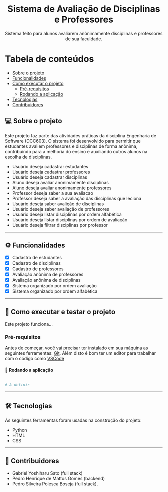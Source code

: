<h1 align="center">Sistema de Avaliação de Disciplinas e Professores</h1>

<p align="center">Sistema feito para alunos avaliarem anônimamente disciplinas e professores de sua faculdade.</p>

Tabela de conteúdos
=================
<!--ts-->
   * [Sobre o projeto](#-sobre-o-projeto)
   * [Funcionalidades](#-funcionalidades)
   * [Como executar o projeto](#-como-executar-o-projeto)
     * [Pré-requisitos](#pré-requisitos)
     * [Rodando a aplicação](#user-content--rodando-a-aplicação)
   * [Tecnologias](#-tecnologias)
   * [Contribuidores](#-contribuidores)
<!--te-->


## 💻 Sobre o projeto

Este projeto faz parte das atividades práticas da disciplina Engenharia de Software (DCC603). O sistema foi desenvolvido para permitir que estudantes avaliem professores e disciplinas de forma anônima, contribuindo para a melhoria do ensino e auxiliando outros alunos na escolha de disciplinas. 
  * Usuário deseja cadastrar estudantes
  * Usuário deseja cadastrar professores
  * Usuário deseja cadastrar disciplinas
  * Aluno deseja avaliar anonimamente disciplinas
  * Aluno deseja avaliar anonimamente professores
  * Professor deseja saber a sua avaliacao
  * Professor deseja saber a avaliação das disciplinas que leciona
  * Usuário deseja saber avalição de disciplinas
  * Usuário deseja saber avaliação de professores
  * Usuário deseja listar disciplinas por ordem alfabética
  * Usuário deseja listar disciplinas por ordem de avaliação
  * Usuário deseja filtrar disciplinas por professor

---

## ⚙️ Funcionalidades

- [x] Cadastro de estudantes
- [x] Cadastro de disciplinas
- [x] Cadastro de professores
- [x] Avaliação anônima de professores
- [x] Avaliação anônima de disciplinas
- [x] Sistema organizado por ordem avaliação
- [x] Sistema organizado por ordem alfabética

---

## 🚀 Como executar e testar o projeto

Este projeto funciona...

### Pré-requisitos

Antes de começar, você vai precisar ter instalado em sua máquina as seguintes ferramentas:
[Git](https://git-scm.com).
Além disto é bom ter um editor para trabalhar com o código como [VSCode](https://code.visualstudio.com/)


#### 🧭 Rodando a aplicação 

```bash

# A definir

```

---

## 🛠 Tecnologias

As seguintes ferramentas foram usadas na construção do projeto:

* Python
* HTML
* CSS

---

## :brain: Contribuidores
* Gabriel Yoshiharu Sato (full stack)
* Pedro Henrique de Mattos Gomes (backend)
* Pedro Silveira Polesca Boseja (full stack).
